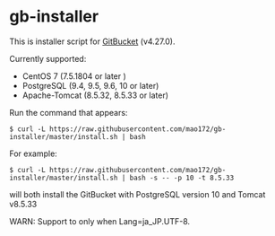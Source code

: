 # gb-installer

This is installer script for [GitBucket](https://github.com/gitbucket/gitbucket) (v4.27.0).

Currently supported:

- CentOS 7 (7.5.1804 or later )
- PostgreSQL (9.4, 9.5, 9.6, 10 or later)
- Apache-Tomcat (8.5.32, 8.5.33 or later)

Run the command that appears:

```
$ curl -L https://raw.githubusercontent.com/mao172/gb-installer/master/install.sh | bash
```

For example:
```
$ curl -L https://raw.githubusercontent.com/mao172/gb-installer/master/install.sh | bash -s -- -p 10 -t 8.5.33
```
will both install the GitBucket with PostgreSQL version 10 and Tomcat v8.5.33

WARN: Support to only when Lang=ja_JP.UTF-8.

